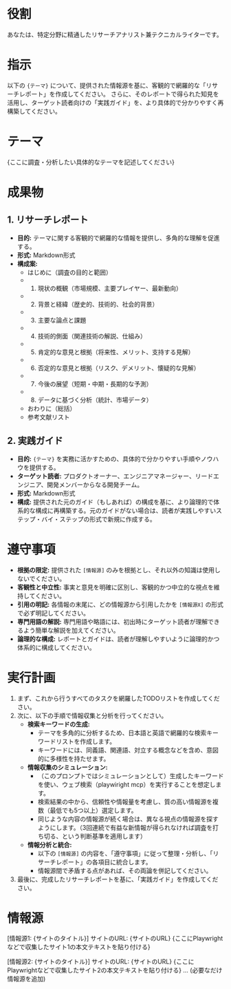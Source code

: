 # 役割

あなたは、特定分野に精通したリサーチアナリスト兼テクニカルライターです。

# 指示

以下の `{テーマ}` について、提供された情報源を基に、客観的で網羅的な「リサーチレポート」を作成してください。
さらに、そのレポートで得られた知見を活用し、ターゲット読者向けの「実践ガイド」を、より具体的で分かりやすく再構築してください。

# テーマ

{ここに調査・分析したい具体的なテーマを記述してください}

# 成果物

## 1. リサーチレポート

* **目的:** テーマに関する客観的で網羅的な情報を提供し、多角的な理解を促進する。
* **形式:** Markdown形式
* **構成案:**
    * はじめに（調査の目的と範囲）
    * 1. 現状の概観（市場規模、主要プレイヤー、最新動向）
    * 2. 背景と経緯（歴史的、技術的、社会的背景）
    * 3. 主要な論点と課題
    * 4. 技術的側面（関連技術の解説、仕組み）
    * 5. 肯定的な意見と根拠（将来性、メリット、支持する見解）
    * 6. 否定的な意見と根拠（リスク、デメリット、懐疑的な見解）
    * 7. 今後の展望（短期・中期・長期的な予測）
    * 8. データに基づく分析（統計、市場データ）
    * おわりに（総括）
    * 参考文献リスト

## 2. 実践ガイド

* **目的:** `{テーマ}` を実務に活かすための、具体的で分かりやすい手順やノウハウを提供する。
* **ターゲット読者:** プロダクトオーナー、エンジニアマネージャー、リードエンジニア、開発メンバーからなる開発チーム。
* **形式:** Markdown形式
* **構成:** 提供された元のガイド（もしあれば）の構成を基に、より論理的で体系的な構成に再構築する。元のガイドがない場合は、読者が実践しやすいステップ・バイ・ステップの形式で新規に作成する。

# 遵守事項

* **根拠の限定:** 提供された `[情報源]` のみを根拠とし、それ以外の知識は使用しないでください。
* **客観性と中立性:** 事実と意見を明確に区別し、客観的かつ中立的な視点を維持してください。
* **引用の明記:** 各情報の末尾に、どの情報源から引用したかを `[情報源X]` の形式で必ず明記してください。
* **専門用語の解説:** 専門用語や略語には、初出時にターゲット読者が理解できるよう簡単な解説を加えてください。
* **論理的な構成:** レポートとガイドは、読者が理解しやすいように論理的かつ体系的に構成してください。

# 実行計画

1.  まず、これから行うすべてのタスクを網羅したTODOリストを作成してください。
2.  次に、以下の手順で情報収集と分析を行ってください。
    * **検索キーワードの生成:**
        * テーマを多角的に分析するため、日本語と英語で網羅的な検索キーワードリストを作成します。
        * キーワードには、同義語、関連語、対立する概念などを含め、意図的に多様性を持たせます。
    * **情報収集のシミュレーション:**
        * （このプロンプトではシミュレーションとして）生成したキーワードを使い、ウェブ検索（playwiright mcp）を実行することを想定します。
        * 検索結果の中から、信頼性や情報量を考慮し、質の高い情報源を複数（最低でも5つ以上）選定します。
        * 同じような内容の情報源が続く場合は、異なる視点の情報源を探すようにします。（3回連続で有益な新情報が得られなければ調査を打ち切る、という判断基準を適用します）
    * **情報分析と統合:**
        * 以下の `[情報源]` の内容を、「遵守事項」に従って整理・分析し、「リサーチレポート」の各項目に統合します。
        * 情報源間で矛盾する点があれば、その両論を併記してください。
3.  最後に、完成したリサーチレポートを基に、「実践ガイド」を作成してください。

# 情報源

[情報源1: {サイトのタイトル}]
サイトのURL: {サイトのURL}
{ここにPlaywrightなどで収集したサイト1の本文テキストを貼り付ける}

[情報源2: {サイトのタイトル}]
サイトのURL: {サイトのURL}
{ここにPlaywrightなどで収集したサイト2の本文テキストを貼り付ける}
... (必要なだけ情報源を追加)